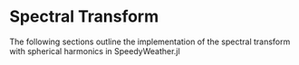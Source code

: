 # Spectral Transform

The following sections outline the implementation of the spectral transform with spherical harmonics
in SpeedyWeather.jl